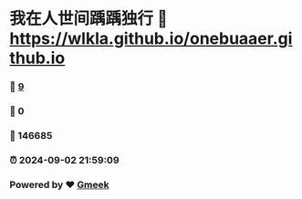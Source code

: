 # 我在人世间踽踽独行 :link: https://wlkla.github.io/onebuaaer.github.io 
### :page_facing_up: [9](https://wlkla.github.io/onebuaaer.github.io/tag.html) 
### :speech_balloon: 0 
### :hibiscus: 146685 
### :alarm_clock: 2024-09-02 21:59:09 
### Powered by :heart: [Gmeek](https://github.com/Meekdai/Gmeek)
